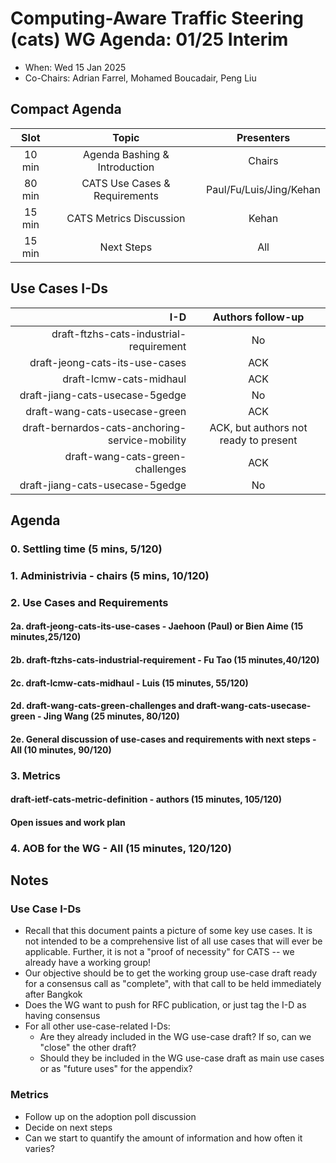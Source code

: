 # Computing-Aware Traffic Steering (cats) WG Agenda: 01/25 Interim

* When: Wed 15 Jan 2025
* Co-Chairs: Adrian Farrel, Mohamed Boucadair, Peng Liu

## Compact Agenda

| Slot   | Topic                         | Presenters              |
|:------:|:-----------------------------:|:-----------------------:|
| 10 min | Agenda Bashing & Introduction | Chairs                  |
| 80 min | CATS Use Cases & Requirements | Paul/Fu/Luis/Jing/Kehan |
| 15 min | CATS Metrics Discussion       | Kehan                   |
| 15 min | Next Steps                    | All                     |

## Use Cases I-Ds

| I-D    | Authors follow-up                          |
|-------:|:-----------------------------:|
| draft-ftzhs-cats-industrial-requirement | No |
| draft-jeong-cats-its-use-cases | ACK |
| draft-lcmw-cats-midhaul | ACK       |
|draft-jiang-cats-usecase-5gedge | No                    |
|draft-wang-cats-usecase-green | ACK                    |
|draft-bernardos-cats-anchoring-service-mobility | ACK, but authors not ready to present|
|draft-wang-cats-green-challenges | ACK                   |
|draft-jiang-cats-usecase-5gedge | No                    |


## Agenda

### 0. Settling time (5 mins, 5/120)
### 1. Administrivia - chairs (5 mins, 10/120)
### 2. Use Cases and Requirements
#### 2a. draft-jeong-cats-its-use-cases - Jaehoon (Paul) or Bien Aime (15 minutes,25/120)
#### 2b. draft-ftzhs-cats-industrial-requirement - Fu Tao (15 minutes,40/120)
#### 2c. draft-lcmw-cats-midhaul - Luis (15 minutes, 55/120)
#### 2d. draft-wang-cats-green-challenges and draft-wang-cats-usecase-green - Jing Wang (25 minutes, 80/120)
#### 2e. General discussion of use-cases and requirements with next steps - All (10 minutes, 90/120)

### 3. Metrics
#### draft-ietf-cats-metric-definition - authors (15 minutes, 105/120)
#### Open issues and work plan

### 4. AOB for the WG - All (15 minutes, 120/120)

## Notes

### Use Case I-Ds

* Recall that this document paints a picture of some key use cases. It is not intended to be a comprehensive list of all use cases that will ever be applicable.
Further, it is not a "proof of necessity" for CATS -- we already have a working group!
* Our objective should be to get the working group use-case draft ready for a consensus call as "complete", with that call to be held immediately after Bangkok
* Does the WG want to push for RFC publication, or just tag the I-D as having consensus
* For all other use-case-related I-Ds:
  - Are they already included in the WG use-case draft? If so, can we "close" the other draft?
  - Should they be included in the WG use-case draft as main use cases or as "future uses" for the appendix?

### Metrics

* Follow up on the adoption poll discussion
* Decide on next steps
* Can we start to quantify the amount of information and how often it varies?
